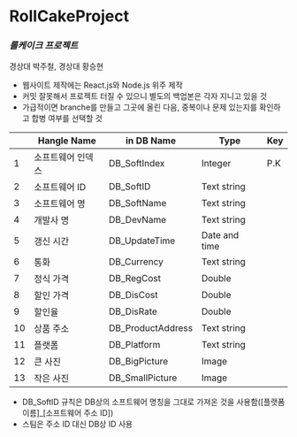 # RollCakeProject
### _롤케이크 프로젝트_

경상대 박주철, 경상대 황승현

- 웹사이트 제작에는 React.js와 Node.js 위주 제작
- 커밋 잘못해서 프로젝트 터질 수 있으니 별도의 백업본은 각자 지니고 있을 것
- 가급적이면 branche를 만들고 그곳에 올린 다음, 중복이나 문제 있는지를 확인하고 합병 여부를 선택할 것

|       | Hangle Name       | in DB Name        | Type          | Key |
|-------|-------------------|-------------------|---------------|-----|
| 1     | 소프트웨어 인덱스 | DB_SoftIndex      | Integer        | P.K |
| 2     | 소프트웨어 ID     | DB_SoftID         | Text string   |     |
| 3     | 소프트웨어 명     | DB_SoftName       | Text string   |     |
| 4     | 개발사 명         | DB_DevName        | Text string   |     |
| 5     | 갱신 시간         | DB_UpdateTime     | Date and time |     |
| 6     | 통화              | DB_Currency       | Text string   |     |
| 7     | 정식 가격         | DB_RegCost        | Double        |     |
| 8     | 할인 가격         | DB_DisCost        | Double        |     |
| 9     | 할인율            | DB_DisRate        | Double        |     |
| 10     | 상품 주소         | DB_ProductAddress | Text string   |     |
| 11    | 플랫폼            | DB_Platform       | Text string   |     |
| 12    | 큰 사진           | DB_BigPicture     | Image         |     |
| 13    | 작은 사진         | DB_SmallPicture   | Image         |     |
- DB_SoftID 규칙은 DB상의 소프트웨어 명칭을 그대로 가져온 것을 사용함([플랫폼 이름]_[소프트웨어 주소 ID])
- 스팀은 주소 ID 대신 DB상 ID 사용
